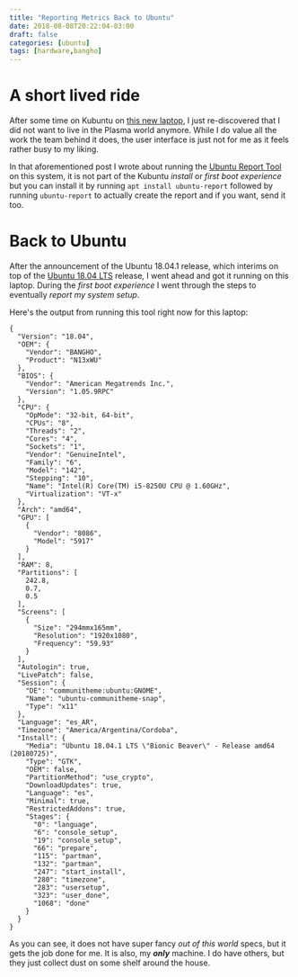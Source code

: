 ```yaml
---
title: "Reporting Metrics Back to Ubuntu"
date: 2018-08-08T20:22:04-03:00
draft: false
categories: [ubuntu]
tags: [hardware,bangho]
---
```


# A short lived ride
After some time on Kubuntu on [this new laptop](../new-laptop), I just re-discovered that I did not want to live in the Plasma world anymore. While I do value all the work the team behind it does, the user interface is just not for me as it feels rather busy to my liking.

In that aforementioned post I wrote about running the [Ubuntu Report Tool](https://github.com/ubuntu/ubuntu-report) on this system, it is not part of the Kubuntu _install_ or _first boot experience_ but you can install it by running `apt install ubuntu-report` followed by running `ubuntu-report` to actually create the report and if you want, send it too.

# Back to Ubuntu
After the announcement of the Ubuntu 18.04.1 release, which interims on top of the [Ubuntu 18.04 LTS](https://blog.ubuntu.com/2018/04/27/breeze-through-ubuntu-desktop-18-04-lts-bionic-beaver) release, I went ahead and got it running on this laptop. During the _first boot experience_ I went through the steps to eventually _report my system setup_.

Here's the output from running this tool right now for this laptop:

```
{
  "Version": "18.04",
  "OEM": {
    "Vendor": "BANGHO",
    "Product": "N13xWU"
  },
  "BIOS": {
    "Vendor": "American Megatrends Inc.",
    "Version": "1.05.9RPC"
  },
  "CPU": {
    "OpMode": "32-bit, 64-bit",
    "CPUs": "8",
    "Threads": "2",
    "Cores": "4",
    "Sockets": "1",
    "Vendor": "GenuineIntel",
    "Family": "6",
    "Model": "142",
    "Stepping": "10",
    "Name": "Intel(R) Core(TM) i5-8250U CPU @ 1.60GHz",
    "Virtualization": "VT-x"
  },
  "Arch": "amd64",
  "GPU": [
    {
      "Vendor": "8086",
      "Model": "5917"
    }
  ],
  "RAM": 8,
  "Partitions": [
    242.8,
    0.7,
    0.5
  ],
  "Screens": [
    {
      "Size": "294mmx165mm",
      "Resolution": "1920x1080",
      "Frequency": "59.93"
    }
  ],
  "Autologin": true,
  "LivePatch": false,
  "Session": {
    "DE": "communitheme:ubuntu:GNOME",
    "Name": "ubuntu-communitheme-snap",
    "Type": "x11"
  },
  "Language": "es_AR",
  "Timezone": "America/Argentina/Cordoba",
  "Install": {
    "Media": "Ubuntu 18.04.1 LTS \"Bionic Beaver\" - Release amd64 (20180725)",
    "Type": "GTK",
    "OEM": false,
    "PartitionMethod": "use_crypto",
    "DownloadUpdates": true,
    "Language": "es",
    "Minimal": true,
    "RestrictedAddons": true,
    "Stages": {
      "0": "language",
      "6": "console_setup",
      "19": "console_setup",
      "66": "prepare",
      "115": "partman",
      "132": "partman",
      "247": "start_install",
      "280": "timezone",
      "283": "usersetup",
      "323": "user_done",
      "1068": "done"
    }
  }
}
```

As you can see, it does not have super fancy _out of this world_ specs, but it gets the job done for me. It is also, my _**only**_ machine. I do have others, but they just collect dust on some shelf around the house.